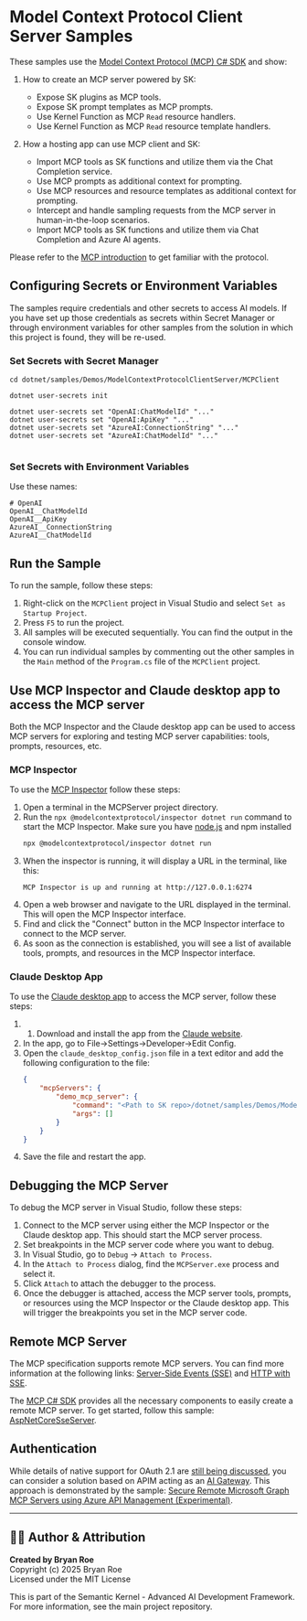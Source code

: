 # Model Context Protocol Client Server Samples

These samples use the [Model Context Protocol (MCP) C# SDK](https://github.com/modelcontextprotocol/csharp-sdk) and show:
1. How to create an MCP server powered by SK:
    - Expose SK plugins as MCP tools.
    - Expose SK prompt templates as MCP prompts.
    - Use Kernel Function as MCP `Read` resource handlers.
    - Use Kernel Function as MCP `Read` resource template handlers.

2. How a hosting app can use MCP client and SK:

    - Import MCP tools as SK functions and utilize them via the Chat Completion service.
    - Use MCP prompts as additional context for prompting.
    - Use MCP resources and resource templates as additional context for prompting.
    - Intercept and handle sampling requests from the MCP server in human-in-the-loop scenarios.
    - Import MCP tools as SK functions and utilize them via Chat Completion and Azure AI agents.

Please refer to the [MCP introduction](https://modelcontextprotocol.io/introduction) to get familiar with the protocol.
 
## Configuring Secrets or Environment Variables

The samples require credentials and other secrets to access AI models. If you have set up those credentials as secrets within Secret Manager or through environment variables for other samples from the solution in which this project is found, they will be re-used.

### Set Secrets with Secret Manager

```text
cd dotnet/samples/Demos/ModelContextProtocolClientServer/MCPClient

dotnet user-secrets init

dotnet user-secrets set "OpenAI:ChatModelId" "..."
dotnet user-secrets set "OpenAI:ApiKey" "..."
dotnet user-secrets set "AzureAI:ConnectionString" "..."
dotnet user-secrets set "AzureAI:ChatModelId" "..."
 
```

### Set Secrets with Environment Variables

Use these names:

```text
# OpenAI
OpenAI__ChatModelId
OpenAI__ApiKey
AzureAI__ConnectionString
AzureAI__ChatModelId
```

## Run the Sample

To run the sample, follow these steps:

1. Right-click on the `MCPClient` project in Visual Studio and select `Set as Startup Project`.  
2. Press `F5` to run the project.
3. All samples will be executed sequentially. You can find the output in the console window.
4. You can run individual samples by commenting out the other samples in the `Main` method of the `Program.cs` file of the `MCPClient` project.

## Use MCP Inspector and Claude desktop app to access the MCP server

Both the MCP Inspector and the Claude desktop app can be used to access MCP servers for exploring and testing MCP server capabilities: tools, prompts, resources, etc.

### MCP Inspector

To use the [MCP Inspector](https://modelcontextprotocol.io/docs/tools/inspector) follow these steps:

1. Open a terminal in the MCPServer project directory.
2. Run the `npx @modelcontextprotocol/inspector dotnet run` command to start the MCP Inspector. Make sure you have [node.js](https://nodejs.org/en/download/) and npm installed
   ```bash
   npx @modelcontextprotocol/inspector dotnet run
   ```
3. When the inspector is running, it will display a URL in the terminal, like this:
   ```
   MCP Inspector is up and running at http://127.0.0.1:6274
   ```
4. Open a web browser and navigate to the URL displayed in the terminal. This will open the MCP Inspector interface.
5. Find and click the "Connect" button in the MCP Inspector interface to connect to the MCP server.
6. As soon as the connection is established, you will see a list of available tools, prompts, and resources in the MCP Inspector interface.

### Claude Desktop App

To use the [Claude desktop app](https://claude.ai/) to access the MCP server, follow these steps:

1. 1. Download and install the app from the [Claude website](https://claude.ai/download).
2. In the app, go to File->Settings->Developer->Edit Config.
3. Open the `claude_desktop_config.json` file in a text editor and add the following configuration to the file:
   ```Json
   {
       "mcpServers": {
           "demo_mcp_server": {
               "command": "<Path to SK repo>/dotnet/samples/Demos/ModelContextProtocolClientServer/MCPServer/bin/Debug/net8.0/MCPServer.exe",
               "args": []
           }
       }
   }
   ```
4. Save the file and restart the app.

## Debugging the MCP Server  
   
To debug the MCP server in Visual Studio, follow these steps:  

1. Connect to the MCP server using either the MCP Inspector or the Claude desktop app. This should start the MCP server process.  
2. Set breakpoints in the MCP server code where you want to debug.  
3. In Visual Studio, go to `Debug` -> `Attach to Process`.  
4. In the `Attach to Process` dialog, find the `MCPServer.exe` process and select it.  
5. Click `Attach` to attach the debugger to the process.  
6. Once the debugger is attached, access the MCP server tools, prompts, or resources using the MCP Inspector or the Claude desktop app. 
   This will trigger the breakpoints you set in the MCP server code.

## Remote MCP Server

The MCP specification supports remote MCP servers. You can find more information at the following links:
 [Server-Side Events (SSE)](https://modelcontextprotocol.io/docs/concepts/transports#server-sent-events-sse) and [HTTP with SSE](https://modelcontextprotocol.io/specification/2024-11-05/basic/transports#http-with-sse).
   
The [MCP C# SDK](https://github.com/modelcontextprotocol/csharp-sdk) provides all the necessary components to easily create a remote MCP server.
To get started, follow this sample: [AspNetCoreSseServer](https://github.com/modelcontextprotocol/csharp-sdk/tree/main/samples/AspNetCoreSseServer).

## Authentication

While details of native support for OAuth 2.1 are [still being discussed](https://github.com/modelcontextprotocol/modelcontextprotocol/pull/284), you can consider a solution based on APIM 
acting as an [AI Gateway](https://github.com/Azure-Samples/AI-Gateway). This approach is demonstrated by the sample: [Secure Remote Microsoft Graph MCP Servers using Azure API Management (Experimental)](https://github.com/Azure-Samples/remote-mcp-apim-appservice-dotnet).


---

## 👨‍💻 Author & Attribution

**Created by Bryan Roe**  
Copyright (c) 2025 Bryan Roe  
Licensed under the MIT License

This is part of the Semantic Kernel - Advanced AI Development Framework.
For more information, see the main project repository.
